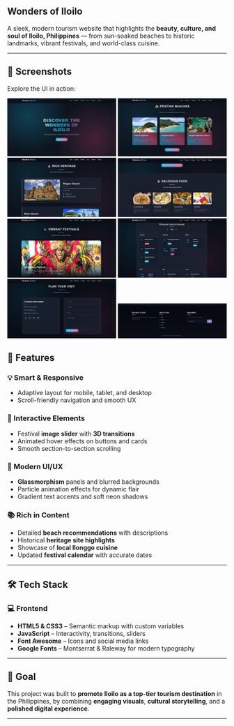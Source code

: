 ## Wonders of Iloilo

A sleek, modern tourism website that highlights the **beauty, culture, and soul of Iloilo, Philippines** — from sun-soaked beaches to historic landmarks, vibrant festivals, and world-class cuisine.

---

## 📸 Screenshots

Explore the UI in action:

<p float="left">
  <img src="./SC/1.png" width="250"/>
  <img src="./SC/2.png" width="250"/>
  <img src="./SC/3.png" width="250"/>
    <img src="./SC/4.png" width="250"/>
    <img src="./SC/5.png" width="250"/>
    <img src="./SC/6.png" width="250"/>
    <img src="./SC/7.png" width="250"/>
   <img src="./SC/8.png" width="250"/>
</p>

## 🚀 Features

### 💡 Smart & Responsive
- Adaptive layout for mobile, tablet, and desktop
- Scroll-friendly navigation and smooth UX

### 🎉 Interactive Elements
- Festival **image slider** with **3D transitions**
- Animated hover effects on buttons and cards
- Smooth section-to-section scrolling

### 🎨 Modern UI/UX
- **Glassmorphism** panels and blurred backgrounds
- Particle animation effects for dynamic flair
- Gradient text accents and soft neon shadows

### 📚 Rich in Content
- Detailed **beach recommendations** with descriptions
- Historical **heritage site highlights**
- Showcase of **local Ilonggo cuisine**
- Updated **festival calendar** with accurate dates

---

## 🛠️ Tech Stack

### 💻 Frontend
- **HTML5 & CSS3** – Semantic markup with custom variables
- **JavaScript** – Interactivity, transitions, sliders
- **Font Awesome** – Icons and social media links
- **Google Fonts** – Montserrat & Raleway for modern typography

---

## 🎯 Goal

This project was built to **promote Iloilo as a top-tier tourism destination** in the Philippines, by combining **engaging visuals**, **cultural storytelling**, and a **polished digital experience**.

---
